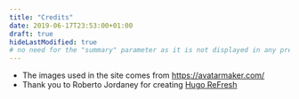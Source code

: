 ```yaml
---
title: "Credits"
date: 2019-06-17T23:53:00+01:00
draft: true
hideLastModified: true
# no need for the "summary" parameter as it is not displayed in any previews
---
```


- The images used in the site comes from https://avatarmaker.com/
- Thank you to Roberto Jordaney for creating [Hugo ReFresh](https://themes.gohugo.io/hugo-refresh/)